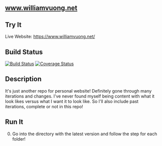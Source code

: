 www.williamvuong.net
--

Try It
--
Live Website: https://www.williamvuong.net/

Build Status 
--
[![Build Status](https://travis-ci.org/Willievuong/PersonalSite.svg?branch=master)](https://travis-ci.org/Willievuong/PersonalSite)
[![Coverage Status](https://coveralls.io/repos/github/Willievuong/PersonalSite/badge.svg?branch=master)](https://coveralls.io/github/Willievuong/PersonalSite?branch=master)

Description 
--
It's just another repo for personal website! Definitely gone through many iterations and changes. I've never found myself being content with what it look likes versus what I want it to look like. So I'll also include past iterations, complete or not in this repo! 

Run It 
--
0. Go into the directory with the latest version and follow the step for each folder!

